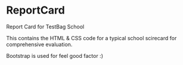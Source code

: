 # ReportCard
Report Card for TestBag School

This contains the HTML & CSS code for a typical school scirecard for comprehensive evaluation.

Bootstrap is used for feel good factor :)
